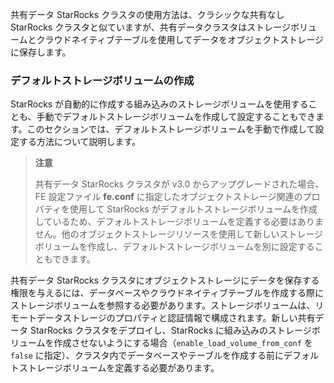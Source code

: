 共有データ StarRocks クラスタの使用方法は、クラシックな共有なし StarRocks クラスタと似ていますが、共有データクラスタはストレージボリュームとクラウドネイティブテーブルを使用してデータをオブジェクトストレージに保存します。

### デフォルトストレージボリュームの作成

StarRocks が自動的に作成する組み込みのストレージボリュームを使用することも、手動でデフォルトストレージボリュームを作成して設定することもできます。このセクションでは、デフォルトストレージボリュームを手動で作成して設定する方法について説明します。

> **注意**
>
> 共有データ StarRocks クラスタが v3.0 からアップグレードされた場合、FE 設定ファイル **fe.conf** に指定したオブジェクトストレージ関連のプロパティを使用して StarRocks がデフォルトストレージボリュームを作成しているため、デフォルトストレージボリュームを定義する必要はありません。他のオブジェクトストレージリソースを使用して新しいストレージボリュームを作成し、デフォルトストレージボリュームを別に設定することもできます。

共有データ StarRocks クラスタにオブジェクトストレージにデータを保存する権限を与えるには、データベースやクラウドネイティブテーブルを作成する際にストレージボリュームを参照する必要があります。ストレージボリュームは、リモートデータストレージのプロパティと認証情報で構成されます。新しい共有データ StarRocks クラスタをデプロイし、StarRocks に組み込みのストレージボリュームを作成させないようにする場合（`enable_load_volume_from_conf` を `false` に指定）、クラスタ内でデータベースやテーブルを作成する前にデフォルトストレージボリュームを定義する必要があります。